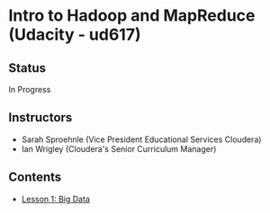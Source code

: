 # Intro to Hadoop and MapReduce (Udacity - ud617)

## Status

In Progress

## Instructors

* Sarah Sproehnle (Vice President Educational Services Cloudera)
* Ian Wrigley (Cloudera's Senior Curriculum Manager)

## Contents

* [Lesson 1: Big Data]()